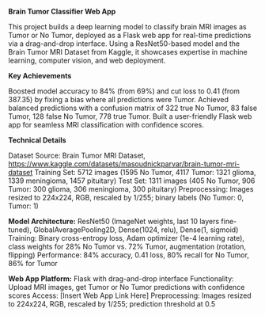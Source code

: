 **Brain Tumor Classifier Web App**

This project builds a deep learning model to classify brain MRI images as Tumor or No Tumor, deployed as a Flask web app for real-time predictions via a drag-and-drop interface. Using a ResNet50-based model and the Brain Tumor MRI Dataset from Kaggle, it showcases expertise in machine learning, computer vision, and web deployment.


**Key Achievements**

Boosted model accuracy to 84% (from 69%) and cut loss to 0.41 (from 387.35) by fixing a bias where all predictions were Tumor.
Achieved balanced predictions with a confusion matrix of 322 true No Tumor, 83 false Tumor, 128 false No Tumor, 778 true Tumor.
Built a user-friendly Flask web app for seamless MRI classification with confidence scores.

**Technical Details**

Dataset
Source: Brain Tumor MRI Dataset, https://www.kaggle.com/datasets/masoudnickparvar/brain-tumor-mri-dataset
Training Set: 5712 images (1595 No Tumor, 4117 Tumor: 1321 glioma, 1339 meningioma, 1457 pituitary)
Test Set: 1311 images (405 No Tumor, 906 Tumor: 300 glioma, 306 meningioma, 300 pituitary)
Preprocessing: Images resized to 224x224, RGB, rescaled by 1/255; binary labels (No Tumor: 0, Tumor: 1)

**Model Architecture:**
ResNet50 (ImageNet weights, last 10 layers fine-tuned), GlobalAveragePooling2D, Dense(1024, relu), Dense(1, sigmoid)
Training: Binary cross-entropy loss, Adam optimizer (1e-4 learning rate), class weights for 28% No Tumor vs. 72% Tumor, augmentation (rotation, flipping)
Performance: 84% accuracy, 0.41 loss, 80% recall for No Tumor, 86% for Tumor

**Web App Platform:**
Flask with drag-and-drop interface
Functionality: Upload MRI images, get Tumor or No Tumor predictions with confidence scores
Access: [Insert Web App Link Here]
Preprocessing: Images resized to 224x224, RGB, rescaled by 1/255; prediction threshold at 0.5




